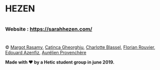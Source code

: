 # HEZEN
#
### Website : https://sarahhezen.com/
#
© [Margot Rasamy](https://github.com/MargotRasamy), [Catinca Gheorghiu](https://github.com/CatincaG), [Charlotte Blassel](https://github.com/charlotteblassel), [Florian Rouvier](https://github.com/FlorianROUVIER), [Edouard Azenfiz](https://pages.github.com/), [Aurélien Provenchère](https://github.com/aurelienprovenchere)

**Made with ❤ by a Hetic student group in june 2019.**
